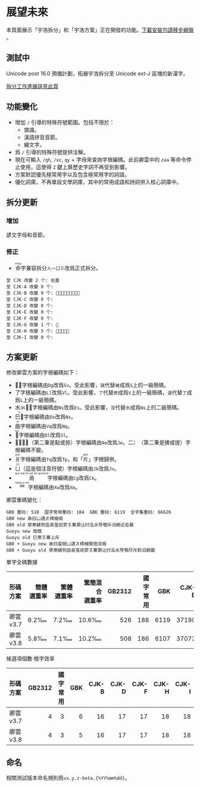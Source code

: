 <!-- do not translate -->
# 展望未來

本頁面展示「宇浩拆分」和「宇浩方案」正在開發的功能。[下載安裝包請移步綱盤](http://zhuyuhao.ysepan.com/) 。

## 測試中

Unicode post 16.0 預備計劃，拓展宇浩拆分至 Unicode ext-J 區塊的新漢字。

[拆分工作進展詳見此頁](https://github.com/forFudan/ids/blob/main/ids.txt)

## 功能變化

- 增加 `/` 引導的特殊符號範圍。包括不限於：
  - 旗識。
  - 漢語拼音音節。
  - 繪文字。
- 爲 `/` 引導的特殊符號提供注解。
- 現在可輸入 `/gh`, `/xc`, `qy` + 字母來查詢字根編碼。此前卿雲中的 `zaa` 等命令停止使用，這使得 `Z` 鍵上屏歷史字詞不再受到影響。
- 方案默認優先極常用字以及包含極常用字的詞語。
- 優化詞庫，不再單設文學詞庫，其中的常用成語和詩詞併入核心詞庫中。

## 拆分更新

### 增加

諺文字母和音節。

### 修正

- <ruby>命<rt>mìng</rt></ruby>字兼容拆分`人一口卩`改爲正式拆分。

```console
至 CJK 改變 2 个: 兂齑   
至 CJK-A 改變 0 个:    
至 CJK-B 改變 9 个: 𠕢𡆪𡔥𡯔𢛭𣓟𥜭𩨧𪓴   
至 CJK-C 改變 0 个:    
至 CJK-D 改變 0 个:    
至 CJK-E 改變 0 个:    
至 CJK-F 改變 0 个:    
至 CJK-G 改變 1 个: 𱀲   
至 CJK-H 改變 5 个: 𱞜𱟞𱨾𱹌𱻀   
至 CJK-I 改變 0 个:    
```

## 方案更新

修改卿雲方案的字根編碼如下：

- <span class="yuniversus"></span>字根編碼由`Dg`改爲`Sv`。受此影響，`就`代替`被`成爲`S`上的一級簡碼。
- <span class="yuniversus">了</span>字根編碼由`Ll`改爲`Vl`。受此影響，`了`代替`原`成爲`V`上的一級簡碼，`道`代替`了`成爲`L`上的一級簡碼。
- <span class="yuniversus">水氺</span>字根編碼由`Ns`改爲`Es`。受此影響，`没`代替`水`成爲`Ns`上的二級簡碼。
- <span class="yuniversus"><ruby>巳<rt>sì</rt></ruby></span>字根編碼由`Os`改爲`Ns`。
- <span class="yuniversus"><ruby>曲<rt>sì</rt></ruby></span>字根編碼由`Vq`改爲`Nq`。
- <span class="yuniversus"><ruby><rt>luò</rt></ruby></span>字根編碼由`Dl`改爲`Sl`。
- <span class="yuniversus"></span>（第二筆是點或捺）字根編碼由`Ae`改爲`Je`。<span class="yuniversus">二冫</span>（第二筆是撗或提）字根編碼不變。
- <ruby>爿<rt>pán</rt></ruby>字根編碼由`Tq`改爲`Tp`，和「<ruby>片<rt>piàn</rt></ruby>」字根歸併。
- <ruby>ㄩ<rt>yū</rt></ruby>（這是個注音符號）字根編碼由`Jk`改爲`Jv`。
- <ruby>咼<rt>guō wāi hé wǒ wō guǎ kuāi</rt></ruby>字根編碼由`Cg`改爲`Ck`。
- <ruby>罒<rt>wǎng sì mù</rt></ruby>字根編碼由`Xw`改爲`Xm`。

卿雲重碼變化：
```
GB0 重码: 510  国字常用重码: 184  GBK 重码: 6119  全字集重码: 66626
GB0 new 承曰凵遇爿樗榱缎
GB0 old 荣寒龋刳齿衾茧祀荬孓寨灏让纣泓水导匏斥汨龅近沓蠃
Guoyu new 炮燬
Guoyu old 巳寒孓寨上斥
GB0 + Guoyu new 承曰跫燬凵遇爿樗榱間炮涼缎
GB0 + Guoyu old 荣寒龋刳齿衾茧祀荬孓寨灏让纣泓水导匏尽斥鈞汨龅蠃
```

單字全碼數據

| 形碼方案 | 簡體<br>選重率 | 繁體<br>選重率 | 繁簡混合<br>選重率 | GB2312 | 國字<br>常用 |  GBK | CJK-B | CJK-D | CJK-F | CJK-H | CJK-I |
| :------- | -------------: | -------------: | -----------------: | -----: | -----------: | ---: | ----: | ----: | ----: | ----: | ----: |
| 卿雲v3.7 |           6.2‱ |           7.2‱ |              10.6‱ |    526 |          188 | 6119 | 37190 | 40235 | 49896 | 56933 | 57455 |
| 卿雲v3.8 |           5.8‱ |           7.1‱ |              10.2‱ |    508 |          186 | 6107 | 37073 | 40104 | 49744 | 56794 | 57316 |

候選項個數·檢字效率

| 形碼方案 | GB2312 | 國字<br>常用 |  GBK | CJK-B | CJK-D | CJK-F | CJK-H | CJK-I |
| :------- | -----: | -----------: | ---: | ----: | ----: | ----: | ----: | ----: |
| 卿雲v3.7 |      4 |            3 |    6 |    16 |    17 |    17 |    18 |    18 |
| 卿雲v3.8 |      4 |            3 |    5 |    16 |    17 |    17 |    18 |    18 |

## 命名

相關測試版本命名規則爲`vx.y.z-beta.{%YY%mm%dd}`。

